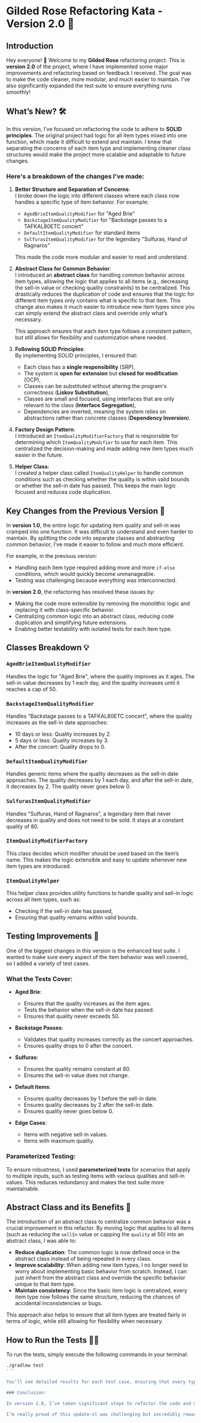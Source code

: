 # Gilded Rose Refactoring Kata - Version 2.0 🎉

## Introduction

Hey everyone! 👋 Welcome to my **Gilded Rose** refactoring project. This is **version 2.0** of the project, where I have implemented some major improvements and refactoring based on feedback I received. The goal was to make the code cleaner, more modular, and much easier to maintain. I’ve also significantly expanded the test suite to ensure everything runs smoothly!

## What’s New? 🛠️

In this version, I’ve focused on refactoring the code to adhere to **SOLID principles**. The original project had logic for all item types mixed into one function, which made it difficult to extend and maintain. I knew that separating the concerns of each item type and implementing cleaner class structures would make the project more scalable and adaptable to future changes.

### Here's a breakdown of the changes I've made:

1. **Better Structure and Separation of Concerns**:  
   I broke down the logic into different classes where each class now handles a specific type of item behavior. For example:
   - `AgedBrieItemQualityModifier` for "Aged Brie"
   - `BackstageItemQualityModifier` for "Backstage passes to a TAFKAL80ETC concert"
   - `DefaultItemQualityModifier` for standard items
   - `SulfurasItemQualityModifier` for the legendary "Sulfuras, Hand of Ragnaros"
   
   This made the code more modular and easier to read and understand.

2. **Abstract Class for Common Behavior**:  
   I introduced an **abstract class** for handling common behavior across item types, allowing the logic that applies to all items (e.g., decreasing the sell-in value or checking quality constraints) to be centralized. This drastically reduces the duplication of code and ensures that the logic for different item types only contains what is specific to that item. This change also makes it much easier to introduce new item types since you can simply extend the abstract class and override only what’s necessary.
   
   This approach ensures that each item type follows a consistent pattern, but still allows for flexibility and customization where needed.

3. **Following SOLID Principles**:  
   By implementing SOLID principles, I ensured that:
   - Each class has a **single responsibility** (SRP),
   - The system is **open for extension** but **closed for modification** (OCP),
   - Classes can be substituted without altering the program's correctness (**Liskov Substitution**),
   - Classes are small and focused, using interfaces that are only relevant to the class (**Interface Segregation**),
   - Dependencies are inverted, meaning the system relies on abstractions rather than concrete classes (**Dependency Inversion**).

4. **Factory Design Pattern**:  
   I introduced an `ItemQualityModifierFactory` that is responsible for determining which `ItemQualityModifier` to use for each item. This centralized the decision-making and made adding new item types much easier in the future.

5. **Helper Class**:  
   I created a helper class called `ItemQualityHelper` to handle common conditions such as checking whether the quality is within valid bounds or whether the sell-in date has passed. This keeps the main logic focused and reduces code duplication.

## Key Changes from the Previous Version 📝

In **version 1.0**, the entire logic for updating item quality and sell-in was cramped into one function. It was difficult to understand and even harder to maintain. By splitting the code into separate classes and abstracting common behavior, I’ve made it easier to follow and much more efficient.

For example, in the previous version:
- Handling each item type required adding more and more `if-else` conditions, which would quickly become unmanageable.
- Testing was challenging because everything was interconnected.

In **version 2.0**, the refactoring has resolved these issues by:
- Making the code more extensible by removing the monolithic logic and replacing it with class-specific behavior.
- Centralizing common logic into an abstract class, reducing code duplication and simplifying future extensions.
- Enabling better testability with isolated tests for each item type.

## Classes Breakdown 💡

### `AgedBrieItemQualityModifier`

Handles the logic for "Aged Brie", where the quality improves as it ages. The sell-in value decreases by 1 each day, and the quality increases until it reaches a cap of 50.

### `BackstageItemQualityModifier`

Handles "Backstage passes to a TAFKAL80ETC concert", where the quality increases as the sell-in date approaches:
- 10 days or less: Quality increases by 2.
- 5 days or less: Quality increases by 3.
- After the concert: Quality drops to 0.

### `DefaultItemQualityModifier`

Handles generic items where the quality decreases as the sell-in date approaches. The quality decreases by 1 each day, and after the sell-in date, it decreases by 2. The quality never goes below 0.

### `SulfurasItemQualityModifier`

Handles "Sulfuras, Hand of Ragnaros", a legendary item that never decreases in quality and does not need to be sold. It stays at a constant quality of 80.

### `ItemQualityModifierFactory`

This class decides which modifier should be used based on the item’s name. This makes the logic extensible and easy to update whenever new item types are introduced.

### `ItemQualityHelper`

This helper class provides utility functions to handle quality and sell-in logic across all item types, such as:
- Checking if the sell-in date has passed,
- Ensuring that quality remains within valid bounds.

## Testing Improvements 🧪

One of the biggest changes in this version is the enhanced test suite. I wanted to make sure every aspect of the item behavior was well covered, so I added a variety of test cases.

### What the Tests Cover:

- **Aged Brie**:
  - Ensures that the quality increases as the item ages.
  - Tests the behavior when the sell-in date has passed.
  - Ensures that quality never exceeds 50.

- **Backstage Passes**:
  - Validates that quality increases correctly as the concert approaches.
  - Ensures quality drops to 0 after the concert.

- **Sulfuras**:
  - Ensures the quality remains constant at 80.
  - Ensures the sell-in value does not change.

- **Default Items**:
  - Ensures quality decreases by 1 before the sell-in date.
  - Ensures quality decreases by 2 after the sell-in date.
  - Ensures quality never goes below 0.

- **Edge Cases**:
  - Items with negative sell-in values.
  - Items with maximum quality.

### Parameterized Testing:

To ensure robustness, I used **parameterized tests** for scenarios that apply to multiple inputs, such as testing items with various qualities and sell-in values. This reduces redundancy and makes the test suite more maintainable.

## Abstract Class and its Benefits 🌟

The introduction of an abstract class to centralize common behavior was a crucial improvement in this refactor. By moving logic that applies to all items (such as reducing the `sellIn` value or capping the `quality` at 50) into an abstract class, I was able to:
- **Reduce duplication**: The common logic is now defined once in the abstract class instead of being repeated in every class.
- **Improve scalability**: When adding new item types, I no longer need to worry about implementing basic behavior from scratch. Instead, I can just inherit from the abstract class and override the specific behavior unique to that item type.
- **Maintain consistency**: Since the basic item logic is centralized, every item type now follows the same structure, reducing the chances of accidental inconsistencies or bugs.

This approach also helps to ensure that all item types are treated fairly in terms of logic, while still allowing for flexibility when necessary.

## How to Run the Tests 🏃‍♂️

To run the tests, simply execute the following commands in your terminal:

```bash
./gradlew test
'''

You’ll see detailed results for each test case, ensuring that every type of item in the system behaves as expected.

### Conclusion:

In version 2.0, I’ve taken significant steps to refactor the code and make the system more modular, scalable, and testable. This update resolves a lot of the issues from the previous version and sets up the project for easier future maintenance.

I’m really proud of this update—it was challenging but incredibly rewarding to see how much cleaner and more efficient the code is now! 😊 Feel free to explore the code, run the tests, and reach out if you have any feedback!


